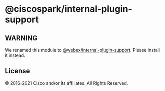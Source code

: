 # @ciscospark/internal-plugin-support

## WARNING

We renamed this module to
[@webex/internal-plugin-support](https://www.npmjs.com/package/@webex/internal-plugin-support).
Please install it instead.

## License

© 2016-2021 Cisco and/or its affiliates. All Rights Reserved.
